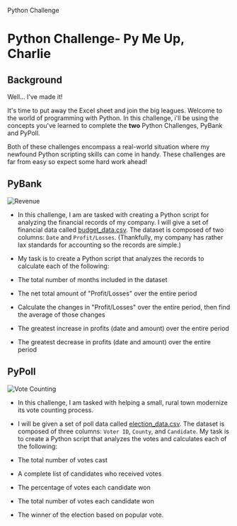 Python Challenge
# Python Challenge- Py Me Up, Charlie

## Background

Well... I've made it!

It's time to put away the Excel sheet and join the big leagues. Welcome to the world of programming with Python. In this challenge, i'll be using the concepts you've learned to complete the **two** Python Challenges, PyBank and PyPoll.

Both of these challenges encompass a real-world situation where my newfound Python scripting skills can come in handy. These challenges are far from easy so expect some hard work ahead!

## PyBank

![Revenue](Images/revenue-per-lead.png)

* In this challenge, I am  are tasked with creating a Python script for analyzing the financial records of my company. I will give a set of financial data called [budget_data.csv](PyBank/Resources/budget_data.csv). The dataset is composed of two columns: `Date` and `Profit/Losses`. (Thankfully, my company has rather lax standards for accounting so the records are simple.)

* My task is to create a Python script that analyzes the records to calculate each of the following:

* The total number of months included in the dataset

* The net total amount of "Profit/Losses" over the entire period

* Calculate the changes in "Profit/Losses" over the entire period, then find the average of those changes

* The greatest increase in profits (date and amount) over the entire period

* The greatest decrease in profits (date and amount) over the entire period


## PyPoll

![Vote Counting](Images/Vote_counting.png)

* In this challenge, I am tasked with helping a small, rural town modernize its vote counting process.

* I will be given a set of poll data called [election_data.csv](PyPoll/Resources/election_data.csv). The dataset is composed of three columns: `Voter ID`, `County`, and `Candidate`. My task is to create a Python script that analyzes the votes and calculates each of the following:

* The total number of votes cast

* A complete list of candidates who received votes

* The percentage of votes each candidate won

* The total number of votes each candidate won

* The winner of the election based on popular vote.
